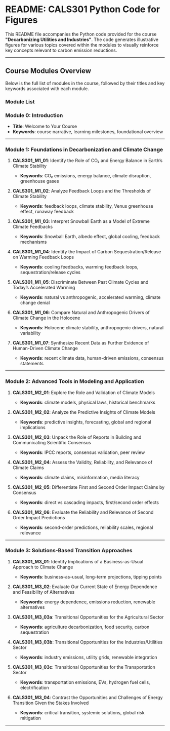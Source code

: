 # **README: CALS301 Python Code for Figures**

This README file accompanies the Python code provided for the course **"Decarbonizing Utilities and Industries"**. The code generates illustrative figures for various topics covered within the modules to visually reinforce key concepts relevant to carbon emission reductions.

---

## **Course Modules Overview**

Below is the full list of modules in the course, followed by their titles and key keywords associated with each module.

### **Module List**

### **Module 0**: Introduction
- **Title**: Welcome to Your Course
- **Keywords**: course narrative, learning milestones, foundational overview

---

### **Module 1**: Foundations in Decarbonization and Climate Change
1. **CALS301_M1_01**: Identify the Role of CO₂ and Energy Balance in Earth’s Climate Stability  
   - **Keywords**: CO₂ emissions, energy balance, climate disruption, greenhouse gases  

2. **CALS301_M1_02**: Analyze Feedback Loops and the Thresholds of Climate Stability  
   - **Keywords**: feedback loops, climate stability, Venus greenhouse effect, runaway feedback  

3. **CALS301_M1_03**: Interpret Snowball Earth as a Model of Extreme Climate Feedbacks  
   - **Keywords**: Snowball Earth, albedo effect, global cooling, feedback mechanisms  

4. **CALS301_M1_04**: Identify the Impact of Carbon Sequestration/Release on Warming Feedback Loops  
   - **Keywords**: cooling feedbacks, warming feedback loops, sequestration/release cycles  

5. **CALS301_M1_05**: Discriminate Between Past Climate Cycles and Today’s Accelerated Warming  
   - **Keywords**: natural vs anthropogenic, accelerated warming, climate change denial  

6. **CALS301_M1_06**: Compare Natural and Anthropogenic Drivers of Climate Change in the Holocene  
   - **Keywords**: Holocene climate stability, anthropogenic drivers, natural variability  

7. **CALS301_M1_07**: Synthesize Recent Data as Further Evidence of Human-Driven Climate Change  
   - **Keywords**: recent climate data, human-driven emissions, consensus statements  

---

### **Module 2**: Advanced Tools in Modeling and Application
1. **CALS301_M2_01**: Explore the Role and Validation of Climate Models  
   - **Keywords**: climate models, physical laws, historical benchmarks  

2. **CALS301_M2_02**: Analyze the Predictive Insights of Climate Models  
   - **Keywords**: predictive insights, forecasting, global and regional implications  

3. **CALS301_M2_03**: Unpack the Role of Reports in Building and Communicating Scientific Consensus  
   - **Keywords**: IPCC reports, consensus validation, peer review  

4. **CALS301_M2_04**: Assess the Validity, Reliability, and Relevance of Climate Claims  
   - **Keywords**: climate claims, misinformation, media literacy  

5. **CALS301_M2_05**: Differentiate First and Second Order Impact Claims by Consensus  
   - **Keywords**: direct vs cascading impacts, first/second order effects  

6. **CALS301_M2_06**: Evaluate the Reliability and Relevance of Second Order Impact Predictions  
   - **Keywords**: second-order predictions, reliability scales, regional relevance  

---

### **Module 3**: Solutions-Based Transition Approaches
1. **CALS301_M3_01**: Identify Implications of a Business-as-Usual Approach to Climate Change  
   - **Keywords**: business-as-usual, long-term projections, tipping points  

2. **CALS301_M3_02**: Evaluate Our Current State of Energy Dependence and Feasibility of Alternatives  
   - **Keywords**: energy dependence, emissions reduction, renewable alternatives  

3. **CALS301_M3_03a**: Transitional Opportunities for the Agricultural Sector  
   - **Keywords**: agriculture decarbonization, food security, carbon sequestration  

4. **CALS301_M3_03b**: Transitional Opportunities for the Industries/Utilities Sector  
   - **Keywords**: industry emissions, utility grids, renewable integration  

5. **CALS301_M3_03c**: Transitional Opportunities for the Transportation Sector  
   - **Keywords**: transportation emissions, EVs, hydrogen fuel cells, electrification  

6. **CALS301_M3_04**: Contrast the Opportunities and Challenges of Energy Transition Given the Stakes Involved  
   - **Keywords**: critical transition, systemic solutions, global risk mitigation  

---


